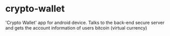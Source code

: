 # crypto-wallet
'Crypto Wallet' app for android device. Talks to the back-end secure server and gets the account information of users bitcoin (virtual currency)
